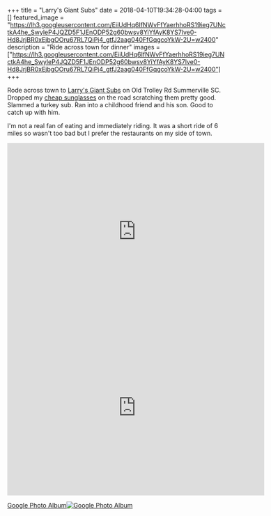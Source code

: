 +++
title =  "Larry's Giant Subs"
date = 2018-04-10T19:34:28-04:00
tags = []
featured_image = "https://lh3.googleusercontent.com/EiiUdHq6IfNWvFfYaerhhoRS19ieg7UNctkA4he_SwyleP4JQZD5F1JEnODP52g60bwsv8YiYfAyK8YS7lve0-Hd8JrjBR0xEjbgOOru67RL7QiPj4_gtfJ2aag040FfGqgcoYkW-2U=w2400"
description = "Ride across town for dinner"
images = ["https://lh3.googleusercontent.com/EiiUdHq6IfNWvFfYaerhhoRS19ieg7UNctkA4he_SwyleP4JQZD5F1JEnODP52g60bwsv8YiYfAyK8YS7lve0-Hd8JrjBR0xEjbgOOru67RL7QiPj4_gtfJ2aag040FfGqgcoYkW-2U=w2400"]
+++

Rode across town to [Larry's Giant Subs](https://goo.gl/maps/P3Z3Nf11pHU2) on Old Trolley Rd Summerville SC. Dropped my [cheap sunglasses](https://lh3.googleusercontent.com/3v3DSsDheOwDpbemRmYnwKgnIZpXLQbUoCW14XICfeYaGY2pldeU7r1-E6Ob1Qu7fCD9pZ6FeUXckzHmBChbc1sYmYHyxr5DFhaf5QHRnJYl7igFC6pa6ToDPSK8pZ7-1_Rhv-nL-5k=w2400) on the road scratching them pretty good. Slammed a turkey sub. Ran into a childhood friend and his son. Good to catch up with him.

I'm not a real fan of eating and immediately riding. It was a short ride of 6 miles so wasn't too bad but I prefer the restaurants on my side of town.

<iframe height='405' width='590' frameborder='0' allowtransparency='true' scrolling='no' src='https://www.strava.com/activities/1501258835/embed/1ba25d2e9ac4cd3f1818d90a41f7490772232258'></iframe>

<iframe height='405' width='590' frameborder='0' allowtransparency='true' scrolling='no' src='https://www.strava.com/activities/1501359029/embed/ed4fd1525f5b9c5336aff0639a2e9ba9f5a39dbb'></iframe>

[Google Photo Album![Google Photo Album]( https://lh3.googleusercontent.com/MyrdFJ0QDKlDLOl-30S0bmO3OjhjyXNRRUfwUuA8a1Va8oopEJgvb_8xN7bwYCpZmbxy7lmPJfv0fcRUxpO-mh81eMIXKeRcGTNroVEOWOFpp3mvTwkLbpQlweWqu_2KoGHq5D0ZhYE=w2400)](https://photos.app.goo.gl/cJRaFnLEOJPLgrxB3)
